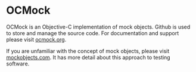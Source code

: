 OCMock
======

OCMock is an Objective-C implementation of mock objects. Github is used to store and manage the source code. For documentation and support please visit [ocmock.org][1].  

If you are unfamiliar with the concept of mock objects, please visit [mockobjects.com][2]. It has more detail about this approach to testing software.  

  [1]: http://ocmock.org/
  [2]: http://www.mockobjects.com/

